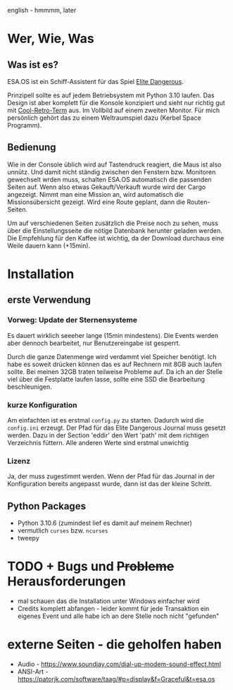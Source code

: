 english - hmmmm, later

# Wer, Wie, Was

## Was ist es?
ESA.OS ist ein Schiff-Assistent für das Spiel [Elite Dangerous](https://www.elitedangerous.com/).

Prinzipell sollte es auf jedem Betriebsystem mit Python 3.10 laufen. Das Design ist aber komplett für die Konsole konzipiert und sieht nur richtig gut mit [Cool-Retro-Term](https://github.com/Swordfish90/cool-retro-term) aus. Im Vollbild auf einem zweiten Monitor. Für mich persönlich gehört das zu einem Weltraumspiel dazu (Kerbel Space Programm).

## Bedienung

Wie in der Console üblich wird auf Tastendruck reagiert, die Maus ist also unnütz. Und damit nicht ständig zwischen den Fenstern bzw. Monitoren gewechselt wrden muss, schalten ESA.OS automatisch die passenden Seiten auf. Wenn also etwas Gekauft/Verkauft wurde wird der Cargo angezeigt. Nimmt man eine Mission an, wird automatisch die Missionsübersicht gezeigt. Wird eine Route geplant, dann die Routen-Seiten.

Um auf verschiedenen Seiten zusätzlich die Preise noch zu sehen, muss über die Einstellungsseite die nötige Datenbank herunter geladen werden. Die Empfehlung für den Kaffee ist wichtig, da der Download durchaus eine Weile dauern kann (+15min).

# Installation

## erste Verwendung

### Vorweg: Update der Sternensysteme

Es dauert wirklich seeeher lange (15min mindestens). Die Events werden aber dennoch bearbeitet, nur Benutzereingabe ist gesperrt.

Durch die ganze Datenmenge wird verdammt viel Speicher benötigt. Ich habe es soweit drücken können das es auf Rechnern mit 8GB auch laufen sollte. Bei meinen 32GB traten teilweise Probleme auf. Da ich an der Stelle viel über die Festplatte laufen lasse, sollte eine SSD die Bearbeitung beschleunigen.

### kurze Konfiguration

Am einfachten ist es erstmal `config.py` zu starten. Dadurch wird die `config.ini` erzeugt. Der Pfad für das Elite Dangerous Journal muss gesetzt werden. Dazu in der Section 'eddir' den Wert 'path' mit dem richtigen Verzeichnis füttern. Alle anderen Werte sind erstmal unwichtig

### Lizenz

Ja, der muss zugestimmt werden. Wenn der Pfad für das Journal in der Konfiguration bereits angepasst wurde, dann ist das der kleine Schritt.

## Python Packages

* Python 3.10.6 (zumindest lief es damit auf meinem Rechner)
* vermutlich `curses` bzw. `ncurses`
* tweepy

# TODO + Bugs und ~~Probleme~~ Herausforderungen

* mal schauen das die Installation unter Windows einfacher wird
* Credits komplett abfangen - leider kommt für jede Transaktion ein eigenes Event und alle habe ich an dere Stelle noch nicht "gefunden"



# externe Seiten - die geholfen haben

* Audio - https://www.soundjay.com/dial-up-modem-sound-effect.html
* ANSI-Art - https://patorjk.com/software/taag/#p=display&f=Graceful&t=esa.os
